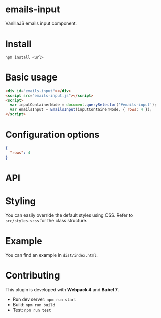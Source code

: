 # emails-input
VanillaJS emails input component.

# Install
`npm install <url>`

# Basic usage
```html
<div id="emails-input"></div>
<script src="emails-input.js"></script>
<script>
  var inputContainerNode = document.querySelector('#emails-input');
  var emailsInput = EmailsInput(inputContainerNode, { rows: 4 });
</script>
```

# Configuration options
```json
{
  "rows": 4 
}
```

# API

# Styling

You can easily override the default styles using CSS. Refer to `src/styles.scss` for the class structure.

# Example

You can find an example in `dist/index.html`.

# Contributing
This plugin is developed with **Webpack 4** and **Babel 7**.

- Run dev server: `npm run start`
- Build: `npm run build`
- Test: `npm run test`

